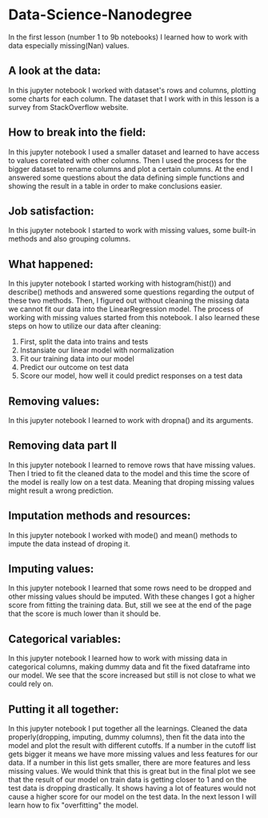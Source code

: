 # Data-Science-Nanodegree

In the first lesson (number 1 to 9b notebooks) I learned how to work with data especially missing(Nan) values.

## A look at the data:

In this jupyter notebook I worked with dataset's rows and columns, plotting some charts for each column. The dataset that I work with in this lesson is a survey from StackOverflow website.

## How to break into the field:

In this jupyter notebook I used a smaller dataset and learned to have access to values correlated with other columns. Then I used the process for the bigger dataset to rename columns and plot a certain columns. At the end I answered some questions about the data defining simple functions and showing the result in a table in order to make conclusions easier.

## Job satisfaction:

In this jupyter notebook I started to work with missing values, some built-in methods and also grouping columns.

## What happened:

In this jupyter notebook I started working with histogram(hist()) and describe() methods and answered some questions regarding the output of these two methods. Then, I figured out without cleaning the missing data we cannot fit our data into the LinearRegression model. The process of working with missing values started from this notebook.
I also learned these steps on how to utilize our data after cleaning:
1. First, split the data into trains and tests
2. Instansiate our linear model with normalization
3. Fit our training data into our model
4. Predict our outcome on test data
5. Score our model, how well it could predict responses on a test data

## Removing values:

In this jupyter notebook I learned to work with dropna() and its arguments.

## Removing data part II

In this jupyter notebook I learned to remove rows that have missing values. Then I tried to fit the cleaned data to the model and this time the score of the model is really low on a test data. Meaning that droping missing values might result a wrong prediction.

## Imputation methods and resources:

In this jupyter notebook I worked with mode() and mean() methods to impute the data instead of droping it.

## Imputing values:

In this jupyter notebook I learned that some rows need to be dropped and other missing values should be imputed. With these changes I got a higher score from fitting the training data. But, still we see at the end of the page that the score is much lower than it should be.

## Categorical variables:

In this jupyter notebook I learned how to work with missing data in categorical columns, making dummy data and fit the fixed dataframe into our model. We see that the score increased but still is not close to what we could rely on.

## Putting it all together:

In this jupyter notebook I put together all the learnings. Cleaned the data properly(dropping, imputing, dummy columns), then fit the data into the model and plot the result with different cutoffs. If a number in the cutoff list gets bigger it means we have more missing values and less features for our data. If a number in this list gets smaller, there are more features and less missing values. We would think that this is great but in the final plot we see that the result of our model on train data is getting closer to 1 and on the test data is dropping drastically. It shows having a lot of features would not cause a higher score for our model on the test data. In the next lesson I will learn how to fix "overfitting" the model.